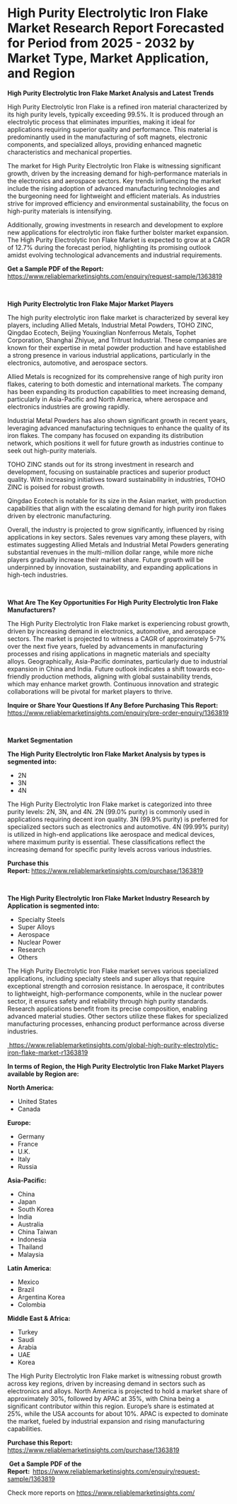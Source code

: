 <p><h1>High Purity Electrolytic Iron Flake Market Research Report Forecasted for Period from 2025 -  2032 by Market Type, Market Application, and Region</h1></p><p><strong>High Purity Electrolytic Iron Flake Market Analysis and Latest Trends</strong></p>
<p><p>High Purity Electrolytic Iron Flake is a refined iron material characterized by its high purity levels, typically exceeding 99.5%. It is produced through an electrolytic process that eliminates impurities, making it ideal for applications requiring superior quality and performance. This material is predominantly used in the manufacturing of soft magnets, electronic components, and specialized alloys, providing enhanced magnetic characteristics and mechanical properties.</p><p>The market for High Purity Electrolytic Iron Flake is witnessing significant growth, driven by the increasing demand for high-performance materials in the electronics and aerospace sectors. Key trends influencing the market include the rising adoption of advanced manufacturing technologies and the burgeoning need for lightweight and efficient materials. As industries strive for improved efficiency and environmental sustainability, the focus on high-purity materials is intensifying.</p><p>Additionally, growing investments in research and development to explore new applications for electrolytic iron flake further bolster market expansion. The High Purity Electrolytic Iron Flake Market is expected to grow at a CAGR of 12.7% during the forecast period, highlighting its promising outlook amidst evolving technological advancements and industrial requirements.</p></p>
<p><strong>Get a Sample PDF of the Report:&nbsp;</strong> <a href="https://www.reliablemarketinsights.com/enquiry/request-sample/1363819?utm_campaign=2981&utm_medium=2&utm_source=Github&utm_content=ia&utm_term=03042025&utm_id=high-purity-electrolytic-iron-flake">https://www.reliablemarketinsights.com/enquiry/request-sample/1363819</a></p>
<p>&nbsp;</p>
<p><strong>High Purity Electrolytic Iron Flake Major Market Players</strong></p>
<p><p>The high purity electrolytic iron flake market is characterized by several key players, including Allied Metals, Industrial Metal Powders, TOHO ZINC, Qingdao Ecotech, Beijing Youxinglian Nonferrous Metals, Tophet Corporation, Shanghai Zhiyue, and Tritrust Industrial. These companies are known for their expertise in metal powder production and have established a strong presence in various industrial applications, particularly in the electronics, automotive, and aerospace sectors.</p><p>Allied Metals is recognized for its comprehensive range of high purity iron flakes, catering to both domestic and international markets. The company has been expanding its production capabilities to meet increasing demand, particularly in Asia-Pacific and North America, where aerospace and electronics industries are growing rapidly.</p><p>Industrial Metal Powders has also shown significant growth in recent years, leveraging advanced manufacturing techniques to enhance the quality of its iron flakes. The company has focused on expanding its distribution network, which positions it well for future growth as industries continue to seek out high-purity materials.</p><p>TOHO ZINC stands out for its strong investment in research and development, focusing on sustainable practices and superior product quality. With increasing initiatives toward sustainability in industries, TOHO ZINC is poised for robust growth.</p><p>Qingdao Ecotech is notable for its size in the Asian market, with production capabilities that align with the escalating demand for high purity iron flakes driven by electronic manufacturing.</p><p>Overall, the industry is projected to grow significantly, influenced by rising applications in key sectors. Sales revenues vary among these players, with estimates suggesting Allied Metals and Industrial Metal Powders generating substantial revenues in the multi-million dollar range, while more niche players gradually increase their market share. Future growth will be underpinned by innovation, sustainability, and expanding applications in high-tech industries.</p></p>
<p>&nbsp;</p>
<p><strong>What Are The Key Opportunities For High Purity Electrolytic Iron Flake Manufacturers?</strong></p>
<p><p>The High Purity Electrolytic Iron Flake market is experiencing robust growth, driven by increasing demand in electronics, automotive, and aerospace sectors. The market is projected to witness a CAGR of approximately 5-7% over the next five years, fueled by advancements in manufacturing processes and rising applications in magnetic materials and specialty alloys. Geographically, Asia-Pacific dominates, particularly due to industrial expansion in China and India. Future outlook indicates a shift towards eco-friendly production methods, aligning with global sustainability trends, which may enhance market growth. Continuous innovation and strategic collaborations will be pivotal for market players to thrive.</p></p>
<p><strong>Inquire or Share Your Questions If Any Before Purchasing This Report:</strong> <a href="https://www.reliablemarketinsights.com/enquiry/pre-order-enquiry/1363819?utm_campaign=2981&utm_medium=2&utm_source=Github&utm_content=ia&utm_term=03042025&utm_id=high-purity-electrolytic-iron-flake">https://www.reliablemarketinsights.com/enquiry/pre-order-enquiry/1363819</a></p>
<p>&nbsp;</p>
<p><strong>Market Segmentation</strong></p>
<p><strong>The High Purity Electrolytic Iron Flake Market Analysis by types is segmented into:</strong></p>
<p><ul><li>2N</li><li>3N</li><li>4N</li></ul></p>
<p><p>The High Purity Electrolytic Iron Flake market is categorized into three purity levels: 2N, 3N, and 4N. 2N (99.0% purity) is commonly used in applications requiring decent iron quality. 3N (99.9% purity) is preferred for specialized sectors such as electronics and automotive. 4N (99.99% purity) is utilized in high-end applications like aerospace and medical devices, where maximum purity is essential. These classifications reflect the increasing demand for specific purity levels across various industries.</p></p>
<p><strong>Purchase this Report:&nbsp;</strong><a href="https://www.reliablemarketinsights.com/purchase/1363819?utm_campaign=2981&utm_medium=2&utm_source=Github&utm_content=ia&utm_term=03042025&utm_id=high-purity-electrolytic-iron-flake">https://www.reliablemarketinsights.com/purchase/1363819</a></p>
<p>&nbsp;</p>
<p><strong>The High Purity Electrolytic Iron Flake Market Industry Research by Application is segmented into:</strong></p>
<p><ul><li>Specialty Steels</li><li>Super Alloys</li><li>Aerospace</li><li>Nuclear Power</li><li>Research</li><li>Others</li></ul></p>
<p><p>The High Purity Electrolytic Iron Flake market serves various specialized applications, including specialty steels and super alloys that require exceptional strength and corrosion resistance. In aerospace, it contributes to lightweight, high-performance components, while in the nuclear power sector, it ensures safety and reliability through high purity standards. Research applications benefit from its precise composition, enabling advanced material studies. Other sectors utilize these flakes for specialized manufacturing processes, enhancing product performance across diverse industries.</p></p>
<p><a href="https://www.reliablemarketinsights.com/global-high-purity-electrolytic-iron-flake-market-r1363819?utm_campaign=2981&utm_medium=2&utm_source=Github&utm_content=ia&utm_term=03042025&utm_id=high-purity-electrolytic-iron-flake">&nbsp;https://www.reliablemarketinsights.com/global-high-purity-electrolytic-iron-flake-market-r1363819</a></p>
<p><strong>In terms of Region, the High Purity Electrolytic Iron Flake Market Players available by Region are:</strong></p>
<p>
    <p> <strong> North America: </strong>
        <ul>
            <li>United States</li>
            <li>Canada</li>
        </ul>
        </p> 
    <p> <strong> Europe: </strong>
        <ul>
            <li>Germany</li>
            <li>France</li>
            <li>U.K.</li>
            <li>Italy</li>
            <li>Russia</li>
        </ul>
        </p> 
    <p> <strong> Asia-Pacific: </strong>
        <ul>
            <li>China</li>
            <li>Japan</li>
            <li>South Korea</li>
            <li>India</li>
            <li>Australia</li>
            <li>China Taiwan</li>
            <li>Indonesia</li>
            <li>Thailand</li>
            <li>Malaysia</li>
        </ul>
        </p> 
    <p> <strong> Latin America: </strong>
        <ul>
            <li>Mexico</li>
            <li>Brazil</li>
            <li>Argentina Korea</li>
            <li>Colombia</li>
        </ul>
        </p> 
    <p> <strong> Middle East & Africa: </strong>
        <ul>
            <li>Turkey</li>
            <li>Saudi</li>
            <li>Arabia</li>
            <li>UAE</li>
            <li>Korea</li>
        </ul>
    </p>
    </p>
<p><p>The High Purity Electrolytic Iron Flake market is witnessing robust growth across key regions, driven by increasing demand in sectors such as electronics and alloys. North America is projected to hold a market share of approximately 30%, followed by APAC at 35%, with China being a significant contributor within this region. Europe’s share is estimated at 25%, while the USA accounts for about 10%. APAC is expected to dominate the market, fueled by industrial expansion and rising manufacturing capabilities.</p></p>
<p><strong>Purchase this Report: </strong><a href="https://www.reliablemarketinsights.com/purchase/1363819?utm_campaign=2981&utm_medium=2&utm_source=Github&utm_content=ia&utm_term=03042025&utm_id=high-purity-electrolytic-iron-flake">https://www.reliablemarketinsights.com/purchase/1363819</a></p>
<p>&nbsp;<strong>Get a Sample PDF of the Report:&nbsp;&nbsp;</strong><a href="https://www.reliablemarketinsights.com/enquiry/request-sample/1363819?utm_campaign=2981&utm_medium=2&utm_source=Github&utm_content=ia&utm_term=03042025&utm_id=high-purity-electrolytic-iron-flake">https://www.reliablemarketinsights.com/enquiry/request-sample/1363819</a></p>
<p><strong></strong></p>
<p>Check more reports on <a href="https://www.reliablemarketinsights.com/?utm_campaign=2981&utm_medium=2&utm_source=Github&utm_content=ia&utm_term=03042025&utm_id=high-purity-electrolytic-iron-flake">https://www.reliablemarketinsights.com/</a></p>